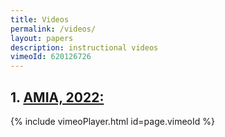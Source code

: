 ```yaml
---
title: Videos
permalink: /videos/
layout: papers
description: instructional videos
vimeoId: 620126726
---
```


## 1. <a href="https://vimeo.com/620126726">AMIA, 2022:</a>
{% include vimeoPlayer.html id=page.vimeoId %}

